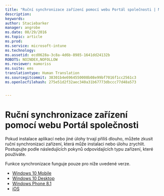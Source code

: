 ```yaml
---
title: "Ruční synchronizace zařízení pomocí webu Portál společnosti | Microsoft Intune"
description: 
keywords: 
author: Staciebarker
manager: angrobe
ms.date: 08/29/2016
ms.topic: article
ms.prod: 
ms.service: microsoft-intune
ms.technology: 
ms.assetid: ecd0628a-3c8a-4d6b-8985-1641dd24132b
ROBOTS: NOINDEX,NOFOLLOW
ms.reviewer: mamoriss
ms.suite: ems
translationtype: Human Translation
ms.sourcegitcommit: 38301b4e6964550008b08e99bf7016f1cc2561c3
ms.openlocfilehash: 275e51d2f32aec340a31b67773dbccc77d48a573


---
```



# Ruční synchronizace zařízení pomocí webu Portál společnosti

Pokud instalace aplikací nebo jiné úlohy trvají příliš dlouho, můžete zkusit ruční synchronizaci zařízení, která může instalaci nebo úlohu zrychlit. Postupujte podle následujících pokynů odpovídajících typu zařízení, které používáte. 

Funkce synchronizace funguje pouze pro níže uvedené verze.

* [Windows 10 Mobile](sync-your-device-manually-windows.md#windows-10-mobile)
* [Windows 10 Desktop](sync-your-device-manually-windows.md#windows-10-desktop)
* [Windows Phone 8.1](sync-your-device-manually-windows.md#windows-phone-8-1)
* [iOS](sync-your-device-manually-ios.md)



<!--HONumber=Aug16_HO5-->


